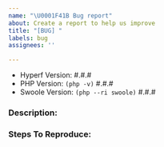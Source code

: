 ```yaml
---
name: "\U0001F41B Bug report"
about: Create a report to help us improve
title: "[BUG] "
labels: bug
assignees: ''

---
```


- Hyperf Version: #.#.#
- PHP Version: `(php -v)` #.#.#
- Swoole Version: `(php --ri swoole)` #.#.#

### Description:


### Steps To Reproduce:
